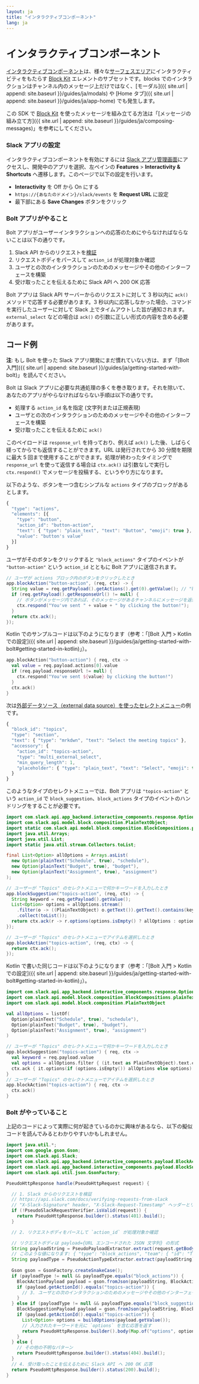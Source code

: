 ```yaml
---
layout: ja
title: "インタラクティブコンポーネント"
lang: ja
---
```


# インタラクティブコンポーネント

[インタラクティブコンポーネント](https://api.slack.com/reference/block-kit/interactive-components)は、様々な[サーフェスエリア](https://api.slack.com/surfaces)にインタラクティビティをもたらす [Block Kit](https://api.slack.com/block-kit) エレメントのサブセットです。blocks でのインタラクションはチャンネル内のメッセージ上だけではなく、[モーダル]({{ site.url | append: site.baseurl }}/guides/ja/modals) や [Home タブ]({{ site.url | append: site.baseurl }}/guides/ja/app-home) でも発生します。

この SDK で [Block Kit](https://api.slack.com/block-kit) を使ったメッセージを組み立てる方法は「[メッセージの組み立て方]({{ site.url | append: site.baseurl }}/guides/ja/composing-messages)」を参考にしてください。

### Slack アプリの設定

インタラクティブコンポーネントを有効にするには [Slack アプリ管理画面](http://api.slack.com/apps)にアクセスし、開発中のアプリを選択、左ペインの **Features** > **Interactivity & Shortcuts** へ遷移します。このページで以下の設定を行います。

* **Interactivity** を Off から On にする
* `https://{あなたのドメイン}/slack/events` を **Request URL** に設定
* 最下部にある **Save Changes** ボタンをクリック

### Bolt アプリがやること

Bolt アプリがユーザーインタラクションへの応答のためにやらなければならないことは以下の通りです。

1. Slack API からのリクエストを[検証](https://api.slack.com/docs/verifying-requests-from-slack)
1. リクエストボディをパースして `action_id` が処理対象か確認
1. ユーザとの次のインタラクションのためのメッセージやその他のインターフェースを構築
1. 受け取ったことを伝えるために Slack API へ 200 OK 応答

Bolt アプリは Slack API サーバーからのリクエストに対して 3 秒以内に `ack()` メソッドで応答する必要があります。3 秒以内に応答しなかった場合、コマンドを実行したユーザーに対して Slack 上でタイムアウトした旨が通知されます。`external_select` などの場合は `ack()` の引数に正しい形式の内容を含める必要があります。

## コード例

**注**: もし Bolt を使った Slack アプリ開発にまだ慣れていない方は、まず「[Bolt 入門]({{ site.url | append: site.baseurl }}/guides/ja/getting-started-with-bolt)」を読んでください。

Bolt は Slack アプリに必要な共通処理の多くを巻き取ります。それを除いて、あなたのアプリがやらなければならない手順は以下の通りです。

* 処理する `action_id` 名を指定 (文字列または正規表現)
* ユーザとの次のインタラクションのためのメッセージやその他のインターフェースを構築
* 受け取ったことを伝えるために `ack()`

このペイロードは `response_url` を持っており、例えば `ack()` した後、しばらく経ってからでも返信することができます。URL は発行されてから 30 分間を期限に最大 5 回まで使用することができます。処理が終わったタイミングで `response_url` を使って返信する場合は `ctx.ack()` は引数なしで実行し `ctx.respond()` でメッセージを投稿する、というやり方になります。

以下のような、ボタンを一つ含むシンプルな `actions` タイプのブロックがあるとします。

```javascript
{
  "type": "actions",
  "elements": [{
    "type": "button",
    "action_id": "button-action",
    "text": { "type": "plain_text", "text": "Button", "emoji": true },
    "value": "button's value"
  }]
}
```

ユーザがそのボタンをクリックすると `"block_actions"` タイプのイベントが `"button-action"` という `action_id` とともに Bolt アプリに送信されます。

```java
// ユーザが actions ブロック内のボタンをクリックしたとき
app.blockAction("button-action", (req, ctx) -> {
  String value = req.getPayload().getActions().get(0).getValue(); // "button's value"
  if (req.getPayload().getResponseUrl() != null) {
    // ボタンがメッセージ内であれば、そのメッセージがあるチャンネルにメッセージを返信
    ctx.respond("You've sent " + value + " by clicking the button!");
  }
  return ctx.ack();
});
```

Kotlin でのサンプルコードは以下のようになります（参考：「[Bolt 入門 > Kotlin での設定]({{ site.url | append: site.baseurl }}/guides/ja/getting-started-with-bolt#getting-started-in-kotlin)」）。

```kotlin
app.blockAction("button-action") { req, ctx ->
  val value = req.payload.actions[0].value
  if (req.payload.responseUrl != null) {
    ctx.respond("You've sent ${value} by clicking the button!")
  }
  ctx.ack()
}
```

次は[外部データソース（external data source）を使ったセレクトメニュー](https://api.slack.com/reference/block-kit/block-elements#external_select)の例です。

```javascript
{
  "block_id": "topics",
  "type": "section",
  "text": { "type": "mrkdwn", "text": "Select the meeting topics" },
  "accessory": {
    "action_id": "topics-action",
    "type": "multi_external_select",
    "min_query_length": 1,
    "placeholder": { "type": "plain_text", "text": "Select", "emoji": true }
  }
}
```

このようなタイプのセレクトメニューでは、Bolt アプリは `"topics-action"` という `action_id` で `block_suggestion`、`block_actions` タイプのイベントのハンドリングをすることが必要です。

```java
import com.slack.api.app_backend.interactive_components.response.Option;
import com.slack.api.model.block.composition.PlainTextObject;
import static com.slack.api.model.block.composition.BlockCompositions.plainText;
import java.util.Arrays;
import java.util.List;
import static java.util.stream.Collectors.toList;

final List<Option> allOptions = Arrays.asList(
  new Option(plainText("Schedule", true), "schedule"),
  new Option(plainText("Budget", true), "budget"),
  new Option(plainText("Assignment", true), "assignment")
);

// ユーザーが "Topics" のセレクトメニューで何かキーワードを入力したとき
app.blockSuggestion("topics-action", (req, ctx) -> {
  String keyword = req.getPayload().getValue();
  List<Option> options = allOptions.stream()
    .filter(o -> ((PlainTextObject) o.getText()).getText().contains(keyword))
    .collect(toList());
  return ctx.ack(r -> r.options(options.isEmpty() ? allOptions : options));
});

// ユーザーが "Topics" のセレクトメニューでアイテムを選択したとき
app.blockAction("topics-action", (req, ctx) -> {
  return ctx.ack();
});
```

Kotlin で書いた同じコードは以下のようになります（参考：「[Bolt 入門 > Kotlin での設定]({{ site.url | append: site.baseurl }}/guides/ja/getting-started-with-bolt#getting-started-in-kotlin)」）。

```kotlin
import com.slack.api.app_backend.interactive_components.response.Option
import com.slack.api.model.block.composition.BlockCompositions.plainText // static import
import com.slack.api.model.block.composition.PlainTextObject

val allOptions = listOf(
  Option(plainText("Schedule", true), "schedule"),
  Option(plainText("Budget", true), "budget"),
  Option(plainText("Assignment", true), "assignment")
)

// ユーザーが "Topics" のセレクトメニューで何かキーワードを入力したとき
app.blockSuggestion("topics-action") { req, ctx ->
  val keyword = req.payload.value
  val options = allOptions.filter { (it.text as PlainTextObject).text.contains(keyword) }
  ctx.ack { it.options(if (options.isEmpty()) allOptions else options) }
}
// ユーザーが "Topics" のセレクトメニューでアイテムを選択したとき
app.blockAction("topics-action") { req, ctx ->
  ctx.ack()
}
```

### Bolt がやっていること

上記のコードによって実際に何が起きているのかに興味があるなら、以下の擬似コードを読んでみるとわかりやすいかもしれません。

```java
import java.util.*;
import com.google.gson.Gson;
import com.slack.api.Slack;
import com.slack.api.app_backend.interactive_components.payload.BlockActionPayload;
import com.slack.api.app_backend.interactive_components.payload.BlockSuggestionPayload;
import com.slack.api.util.json.GsonFactory;

PseudoHttpResponse handle(PseudoHttpRequest request) {

  // 1. Slack からのリクエストを検証
  // https://api.slack.com/docs/verifying-requests-from-slack
  // "X-Slack-Signature" header, "X-Slack-Request-Timestamp" ヘッダーとリクエストボディを検証
  if (!PseudoSlackRequestVerifier.isValid(request)) {
    return PseudoHttpResponse.builder().status(401).build();
  }

  // 2. リクエストボディをパースして `action_id` が処理対象か確認

  // リクエストボディは payload={URL エンコードされた JSON 文字列} の形式
  String payloadString = PseudoPayloadExtractor.extract(request.getBodyAsString());
  // このような値になります: { "type": "block_actions", "team": { "id": "T1234567", ... 
  String payloadType = PseudoActionTypeExtractor.extract(payloadString);
  
  Gson gson = GsonFactory.createSnakeCase();
  if (payloadType != null && payloadType.equals("block_actions")) {
    BlockActionPayload payload = gson.fromJson(payloadString, BlockActionPayload.class);
    if (payload.getActionId().equals("topics-action")) {
      // 3. ユーザとの次のインタラクションのためのメッセージやその他のインターフェースを構築
    }
  } else if (payloadType != null && payloadType.equals("block_suggestion")) {
    BlockSuggestionPayload payload = gson.fromJson(payloadString, BlockSuggestionPayload.class);
    if (payload.getActionId().equals("topics-action")) {
      List<Option> options = buildOptions(payload.getValue());
      // 入力されたキーワードを元に `options` を含む応答を返す
      return PseudoHttpResponse.builder().body(Map.of("options", options)).status(200).build();
    }
  } else {
    // その他の不明なパターン
    return PseudoHttpResponse.builder().status(404).build();
  }
  // 4. 受け取ったことを伝えるために Slack API へ 200 OK 応答
  return PseudoHttpResponse.builder().status(200).build();
}
```
